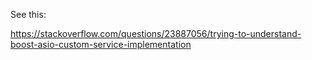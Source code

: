 See this:

https://stackoverflow.com/questions/23887056/trying-to-understand-boost-asio-custom-service-implementation
